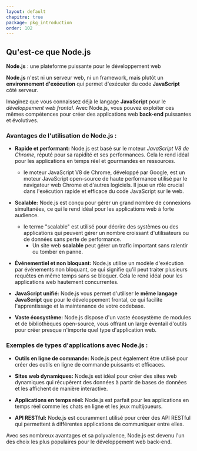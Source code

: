 ```yaml
---
layout: default
chapitre: true
package: pkg_introduction
order: 102
---
```



## Qu'est-ce que Node.js

**Node.js** : une plateforme puissante pour le développement web

**Node.js** n'est ni un serveur web, ni un framework, mais plutôt un **environnement d'exécution** qui permet d'exécuter du code **JavaScript** côté serveur. 

Imaginez que vous connaissez déjà le langage **JavaScript** pour le *développement web frontal*. Avec Node.js, vous pouvez exploiter ces mêmes compétences pour créer des applications web **back-end** puissantes et évolutives. 

### Avantages de l'utilisation de Node.js :

* **Rapide et performant:** Node.js est basé sur le moteur *JavaScript V8 de Chrome*, réputé pour sa rapidité et ses performances. Cela le rend idéal pour les applications en temps réel et gourmandes en ressources.
  * le moteur JavaScript V8 de Chrome, développé par Google, est un moteur JavaScript open-source de haute performance utilisé par le navigateur web Chrome et d'autres logiciels. Il joue un rôle crucial dans l'exécution rapide et efficace du code JavaScript sur le web.

* **Scalable:** Node.js est conçu pour gérer un grand nombre de connexions simultanées, ce qui le rend idéal pour les applications web à forte audience.
  * le terme "scalable" est  utilisé pour décrire des systèmes ou des applications qui peuvent gérer un nombre croissant d'utilisateurs ou de données sans perte de performance.
    * Un site web **scalable** peut gérer un trafic important sans ralentir ou tomber en panne.

* **Événementiel et non bloquant:** Node.js utilise un modèle d'exécution par événements non bloquant, ce qui signifie qu'il peut traiter plusieurs requêtes en même temps sans se bloquer. Cela le rend idéal pour les applications web hautement concurrentes.

* **JavaScript unifié:** Node.js vous permet d'utiliser le **même langage JavaScript** que pour le développement frontal, ce qui facilite l'apprentissage et la maintenance de votre codebase.

* **Vaste écosystème:** Node.js dispose d'un vaste écosystème de modules et de bibliothèques open-source, vous offrant un large éventail d'outils pour créer presque n'importe quel type d'application web.


### Exemples de types d'applications avec Node.js : 

* **Outils en ligne de commande:** Node.js peut également être utilisé pour créer des outils en ligne de commande puissants et efficaces.

* **Sites web dynamiques:** Node.js est idéal pour créer des sites web dynamiques qui récupèrent des données à partir de bases de données et les affichent de manière interactive.

* **Applications en temps réel:** Node.js est parfait pour les applications en temps réel comme les chats en ligne et les jeux multijoueurs.

* **API RESTful:** Node.js est couramment utilisé pour créer des API RESTful qui permettent à différentes applications de communiquer entre elles.


Avec ses nombreux avantages et sa polyvalence, Node.js est devenu l'un des choix les plus populaires pour le développement web back-end.
